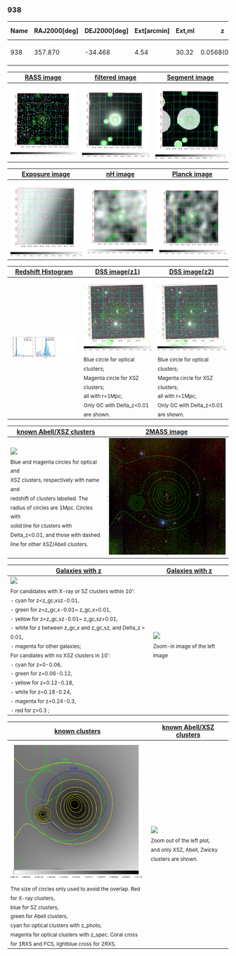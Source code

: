 <div STYLE="page-break-after: always;"></div>

### 938

|Name|RAJ2000[deg]|DEJ2000[deg] |Ext[arcmin]| Ext,ml | z | z_src| C|GC(XSZ,Delta_z<0.01)| GC(OPT,Delta_z<0.01)|GC| R_sig[arcmin] | R500[arcmin] | R500[Mpc]| CRsig[c/s] | CR500[c/s] |L500[1E44 erg/s]|F500[1E-12 erg/s/cm^2]| M500[1E14 Msun]|Tx[keV]|Cnt_sig|Beta|Rc[arcmin]|Comment|Alias|
|---|---|---|---|---|---|------|---|--------|---------|----------|---|---|---|---|---|---|---|---|---|---|---|---|---|---|
|938| 357.870| -34.468| 4.54| 30.32| 0.0568(0.005)| z1, z_xsz| B| Tar| -| A, N, Tar| 13.675| 10.292| 0.680| 0.169(0.045)| 0.162(0.044)| 0.242(0.059)| 3.147(0.768)| 0.94(0.12)| 2.10(0.17)| 52.9| 0.706(-0.144+0.185)| 6.518(-1.887+2.094)| -| t232|

|[RASS image](../image/938/938_img.pdf)|[filtered image](../image/938/938_fil.pdf)|[Segment image](../image/938/938_seg.pdf)|
|-------------------|--------------------|-------------------|
| <img src="../image/938/938_img.png" width="300">  | <img src="../image/938/938_fil.png" width="300">   | <img src="../image/938/938_seg.png" width="300">  |

|[Exposure image](../image/938/938_mex.pdf)| [nH image](../image/938/938_nh.pdf)| [Planck image](../image/938/938_p.pdf)|
|-------------------|--------------------|-------------------|
|<img src="../image/938/938_mex.png" width="300">   | <img src="../image/938/938_nh.png" width="300">    | <img src="../image/938/938_p.png" width="300"> |

|[Redshift Histogram](../image/938/938_zg.pdf) | [DSS image(z1)](../image/938/938_dss_z1.pdf)      |  [DSS image(z2)](../image/938/938_dss_z2.pdf)    |
|-------------------|--------------------|-------------------|
|<img src="../image/938/938_zg.png" width="300"> |<img src="../image/938/938_dss_z1.png" width="300"> <sub><br>Blue circle for optical clusters; <br>Magenta circle for XSZ clusters; <br>all with r=1Mpc; <br>Only GC with Delta_z<0.01 are shown. </sub>| <img src="../image/938/938_dss_z2.png" width="300"><sub><br>Blue circle for optical clusters; <br>Magenta circle for XSZ clusters; <br>all with r=1Mpc; <br>Only GC with Delta_z<0.01 are shown. </sub> |

|[known Abell/XSZ clusters](../image/938/938_m.pdf) | [2MASS image](../image/938/938_2mass.pdf)      |
|-------------------|-------------------|
|<img src=../image/938/938_m.png width="300"> <br><sub>Blue and magenta circles for optical and <br>XSZ clusters, respectively with name and <br>redshift of clusters labelled. The <br>radius of circles are 1Mpc. Circles with <br>solid line for clusters with <br>Delta_z<0.01, and those with dashed <br>line for other XSZ/Abell clusters.        </sub>|<img src="../image/938/938_2mass.png" width="300">  |

|[Galaxies with z](../image/938/938_opt_ned.pdf) |[Galaxies with z](../image/938/938_opt_ned_zoom.pdf) |
|-------------------|-------------------|
| <img src=../image/938/938_opt_ned.png width="300"> <br><sub> For candidates with X-ray or SZ clusters within 10': <br> - cyan for z<z_gc,xsz-0.01, <br> - green for z=z_gc,x-0.01~ z_gc,x+0.01, <br> - yellow for z=z_gc,sz-0.01~ z_gc,sz+0.01, <br> - white for z between z_gc,x and z_gc,sz, and Delta_z > 0.01, <br> - magenta for other galaxies; <br>For candiates with no XSZ clusters in 10': <br> - cyan for z=0-0.06, <br> - green for z=0.06-0.12, <br> - yellow for z=0.12-0.18, <br> - white for z=0.18-0.24, <br> - magenta for z=0.24-0.3, <br> - red for z>0.3 ;  </sub>|<img src=../image/938/938_opt_ned_zoom.png width="300">  <br><sub> Zoom-in image of the left image</sub>|

|[known clusters](../image/938/938_gc.pdf) |[known Abell/XSZ clusters](../image/938/938_gc_large.pdf) |
|-------------------|-------------------|
| <img src=../image/938/938_gc.png width="300"> <br><sub> The size of circles only used to avoid the overlap. Red for X-ray clusters, <br> blue for SZ clusters, <br> green for Abell clusters, <br> cyan for optical clusters with z_photo, <br> magenta for optical clusters with z_spec. Coral cross for 1RXS and FCS, lightblue cross for 2RXS. </sub>|<img src=../image/938/938_gc_large.png width="300"> <br><sub> Zoom out of the left plot, <br> and only XSZ, Abell, Zwicky clusters are shown. </sub> |



